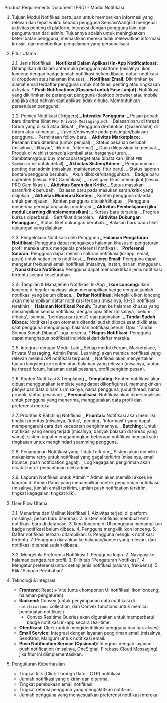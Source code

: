 Product Requirements Document (PRD) - Modul Notifikasi

1.  Tujuan
    Modul Notifikasi bertujuan untuk memberikan informasi yang relevan dan tepat waktu kepada pengguna SensasiWangi.id mengenai aktivitas penting di platform, interaksi dengan pengguna lain, dan pengumuman dari admin. Tujuannya adalah untuk meningkatkan keterlibatan pengguna, memastikan mereka tidak melewatkan informasi krusial, dan memberikan pengalaman yang personalisasi.

2.  Fitur Utama

    2.1. Jenis Notifikasi
    _ **Notifikasi Dalam Aplikasi (In-App Notifications):** Ditampilkan di dalam antarmuka pengguna platform (misalnya, ikon lonceng dengan badge jumlah notifikasi belum dibaca, daftar notifikasi di dropdown atau halaman khusus).
    _ **Notifikasi Email:** Dikirimkan ke alamat email terdaftar pengguna untuk notifikasi penting atau ringkasan aktivitas. \* **Push Notifications (Opsional untuk Fase Lanjut):** Notifikasi yang dikirimkan ke perangkat pengguna (desktop browser atau mobile app jika ada) bahkan saat aplikasi tidak dibuka. Membutuhkan persetujuan pengguna.

    2.2. Pemicu Notifikasi (Triggers)
    _ **Interaksi Pengguna:**
    _ Pesan pribadi baru diterima (lihat `PRD Private Messaging.md`).
    _ Balasan baru di thread forum yang diikuti atau dibuat.
    _ Pengguna di-mention (@username) di forum atau komentar.
    _ Upvote/downvote pada postingan/balasan pengguna.
    _ Permintaan follow baru.
    _ **Aktivitas Marketplace:**
    _ Pesanan baru diterima (untuk penjual).
    _ Status pesanan berubah (misalnya, 'dibayar', 'dikirim', 'diterima').
    _ Dana dilepaskan ke penjual.
    _ Produk di wishlist tersedia kembali atau harganya turun.
    _ Sambatan/group buy mencapai target atau dibatalkan (lihat `PRD Sambatan.md` untuk detail).
    _ **Aktivitas Sistem/Admin:**
    _ Pengumuman penting dari admin (misalnya, maintenance, fitur baru).
    _ Status laporan konten/pengguna berubah.
    _ Akun diblokir/ditangguhkan.
    _ Badge baru diperoleh (sesuai PRD Gamifikasi).
    _ Level gamifikasi meningkat (sesuai PRD Gamifikasi).
    _ **Aktivitas Saran dan Kritik:**
    _ Status masukan saran/kritik berubah.
    _ Balasan baru pada masukan saran/kritik yang diajukan.
    _ **Aktivitas Moderasi Konten:**
    _ Konten pengguna ditandai untuk peninjauan.
    _ Konten pengguna ditolak/dihapus.
    _ Pengguna menerima peringatan/sanksi moderasi.
    _ **Aktivitas Pembelajaran (jika modul Learning diimplementasikan):**
    _ Kursus baru tersedia.
    _ Progres kursus diperbarui.
    _ Sertifikat diperoleh.
    _ **Aktivitas Dukungan Pelanggan:**
    _ Status tiket dukungan berubah.
    _ Balasan baru pada tiket dukungan yang diajukan.

    2.3. Pengelolaan Notifikasi oleh Pengguna
    _ **Halaman Pengaturan Notifikasi:** Pengguna dapat mengakses halaman khusus di pengaturan profil mereka untuk mengelola preferensi notifikasi.
    _ **Preferensi Saluran:** Pengguna dapat memilih saluran notifikasi (in-app, email, push) untuk setiap jenis notifikasi.
    _ **Frekuensi Email:** Pengguna dapat mengatur frekuensi email notifikasi (misalnya, instan, harian, mingguan).
    _ **Nonaktifkan Notifikasi:** Pengguna dapat menonaktifkan jenis notifikasi tertentu secara keseluruhan.

    2.4. Tampilan & Manajemen Notifikasi In-App
    _ **Ikon Lonceng:** Ikon lonceng di header navigasi akan menampilkan badge dengan jumlah notifikasi yang belum dibaca.
    _ **Daftar Notifikasi:** Mengklik ikon lonceng akan menampilkan daftar notifikasi terbaru (misalnya, 10-20 notifikasi terakhir).
    _ **Halaman Notifikasi Penuh:** Tautan ke halaman khusus yang menampilkan semua notifikasi, dengan opsi filter (misalnya, 'belum dibaca', 'semua', 'berdasarkan jenis') dan pagination.
    _ **Tandai Sudah Dibaca:** Notifikasi akan otomatis ditandai sudah dibaca saat diklik atau saat pengguna mengunjungi halaman notifikasi penuh. Opsi "Tandai Semua Sudah Dibaca" juga tersedia. \* **Hapus Notifikasi:** Pengguna dapat menghapus notifikasi individual dari daftar mereka.

    2.5. Integrasi dengan Modul Lain
    _ Setiap modul (Forum, Marketplace, Private Messaging, Admin Panel, Learning) akan memicu notifikasi yang relevan melalui API notifikasi terpusat.
    _ Notifikasi akan menyertakan tautan langsung ke konten atau halaman yang relevan (misalnya, tautan ke thread forum, halaman detail pesanan, profil pengirim pesan).

    2.6. Konten Notifikasi & Templating
    _ **Templating:** Konten notifikasi akan dibuat menggunakan template yang dapat dikonfigurasi, memungkinkan penyisipan data dinamis (misalnya, nama pengguna, judul thread, nama produk, status pesanan).
    _ **Personalisasi:** Notifikasi akan dipersonalisasi untuk pengguna yang menerima, menggunakan data profil dan preferensi mereka.

    2.7. Prioritas & Batching Notifikasi
    _ **Prioritas:** Notifikasi akan memiliki tingkat prioritas (misalnya, 'kritis', 'penting', 'informasi') yang dapat mempengaruhi cara dan kecepatan pengirimannya.
    _ **Batching:** Untuk notifikasi yang sering terjadi (misalnya, banyak balasan di thread yang sama), sistem dapat menggabungkan beberapa notifikasi menjadi satu ringkasan untuk menghindari spamming pengguna.

    2.8. Penanganan Notifikasi yang Tidak Terkirim
    _ Sistem akan memiliki mekanisme retry untuk notifikasi yang gagal terkirim (misalnya, email bounce, push notification gagal).
    _ Log kegagalan pengiriman akan dicatat untuk pemantauan oleh admin.

    2.9. Laporan Notifikasi untuk Admin \* Admin akan memiliki akses ke laporan di Admin Panel yang menampilkan metrik pengiriman notifikasi (misalnya, jumlah email terkirim, jumlah push notification terkirim, tingkat kegagalan, tingkat klik).

3.  User Flow Utama

    3.1. Menerima dan Melihat Notifikasi 1. Aktivitas terjadi di platform (misalnya, pesan baru diterima). 2. Sistem notifikasi membuat entri notifikasi baru di database. 3. Ikon lonceng di UI pengguna menampilkan badge notifikasi belum dibaca. 4. Pengguna mengklik ikon lonceng. 5. Daftar notifikasi terbaru ditampilkan. 6. Pengguna mengklik notifikasi tertentu. 7. Pengguna diarahkan ke halaman/konten yang relevan, dan notifikasi ditandai sudah dibaca.

    3.2. Mengelola Preferensi Notifikasi 1. Pengguna login. 2. Navigasi ke halaman pengaturan profil. 3. Pilih tab "Pengaturan Notifikasi". 4. Mengatur preferensi untuk setiap jenis notifikasi (saluran, frekuensi). 5. Klik "Simpan Perubahan".

4.  Teknologi & Integrasi
    - **Frontend:** React + Vite (untuk komponen UI notifikasi, ikon lonceng, halaman pengaturan).
    - **Backend:** Convex (untuk penyimpanan data notifikasi di `notifications` collection, dan Convex functions untuk memicu pembuatan notifikasi).
      - Convex Realtime Queries akan digunakan untuk memperbarui badge notifikasi in-app secara real-time.
    - **Otentikasi:** Clerk (untuk mengidentifikasi pengguna dan hak akses).
    - **Email Service:** Integrasi dengan layanan pengiriman email (misalnya, SendGrid, Mailgun) untuk notifikasi email.
    - **Push Notification Service (Opsional):** Integrasi dengan layanan push notification (misalnya, OneSignal, Firebase Cloud Messaging) jika fitur ini diimplementasikan.

5.  Pengukuran Keberhasilan
    - Tingkat klik (Click-Through Rate - CTR) notifikasi.
    - Jumlah notifikasi yang dikirim dan diterima.
    - Tingkat pembukaan email notifikasi.
    - Tingkat retensi pengguna yang mengaktifkan notifikasi.
    - Jumlah pengguna yang menyesuaikan preferensi notifikasi mereka.
